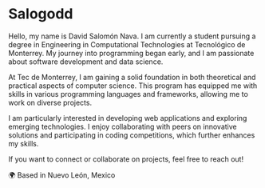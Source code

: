 # Salogodd
Hello, my name is David Salomón Nava. I am currently a student pursuing a degree in Engineering in Computational Technologies at Tecnológico de Monterrey. My journey into programming began early, and I am passionate about software development and data science.

At Tec de Monterrey, I am gaining a solid foundation in both theoretical and practical aspects of computer science. This program has equipped me with skills in various programming languages and frameworks, allowing me to work on diverse projects.

I am particularly interested in developing web applications and exploring emerging technologies. I enjoy collaborating with peers on innovative solutions and participating in coding competitions, which further enhances my skills.

If you want to connect or collaborate on projects, feel free to reach out!

🌍 Based in Nuevo León, Mexico
